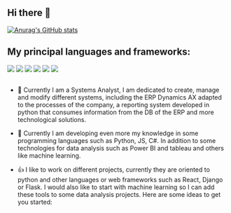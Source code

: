 ## Hi there 👋

[![Anurag's GitHub stats](https://github-readme-stats.vercel.app/api?username=LemusMP)](https://github.com/anuraghazra/github-readme-stats)


## My principal languages and frameworks:
<img src="https://img.shields.io/badge/Python-FFD43B?style=for-the-badge&logo=python&logoColor=blue" /> <img src="https://img.shields.io/badge/Streamlit-FF4B4B?style=for-the-badge&logo=Streamlit&logoColor=white" /> <img src="https://img.shields.io/badge/JavaScript-323330?style=for-the-badge&logo=javascript&logoColor=F7DF1E" /> <img src="https://img.shields.io/badge/C%23-239120?style=for-the-badge&logo=csharp&logoColor=white" /> <img src="https://img.shields.io/badge/Docker-2CA5E0?style=for-the-badge&logo=docker&logoColor=white" /> <img src="https://img.shields.io/badge/Django-092E20?style=for-the-badge&logo=django&logoColor=green" />
##
- 🔭 Currently I am a Systems Analyst, I am dedicated to create, manage and modify different systems, including the ERP Dynamics AX adapted to the processes of the company, a reporting system developed in python that consumes information from the DB of the ERP and more technological solutions.

- 🌱 Currently I am developing even more my knowledge in some programming languages such as Python, JS, C#. In addition to some technologies for data analysis such as Power BI and tableau and others like machine learning. 

- 👍 I like to work on different projects, currently they are oriented to python and other languages or web frameworks such as React, Django or Flask. I would also like to start with machine learning so I can add these tools to some data analysis projects.
Here are some ideas to get you started:
